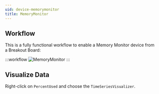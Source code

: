 ```yaml
---
uid: device-memorymonitor
title: MemoryMonitor
---
```


## Workflow

This is a fully functional workflow to enable a Memory Monitor device from a Breakout Board:

:::workflow 
![MemoryMonitor](~/workflows/device-memorymonitor_breakout-board.bonsai)
:::

## Visualize Data

Right-click on `PercentUsed` and choose the `TimeSeriesVisualizer`.
